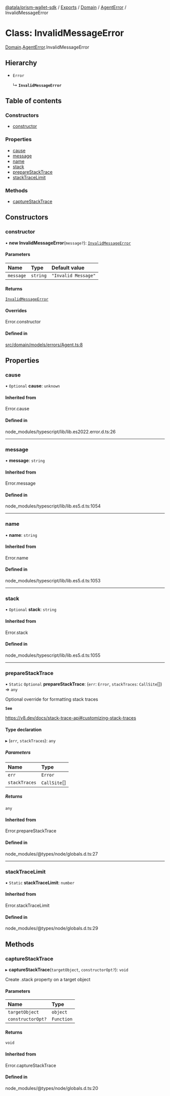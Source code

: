 [@atala/prism-wallet-sdk](../README.md) / [Exports](../modules.md) / [Domain](../modules/Domain.md) / [AgentError](../modules/Domain.AgentError.md) / InvalidMessageError

# Class: InvalidMessageError

[Domain](../modules/Domain.md).[AgentError](../modules/Domain.AgentError.md).InvalidMessageError

## Hierarchy

- `Error`

  ↳ **`InvalidMessageError`**

## Table of contents

### Constructors

- [constructor](Domain.AgentError.InvalidMessageError.md#constructor)

### Properties

- [cause](Domain.AgentError.InvalidMessageError.md#cause)
- [message](Domain.AgentError.InvalidMessageError.md#message)
- [name](Domain.AgentError.InvalidMessageError.md#name)
- [stack](Domain.AgentError.InvalidMessageError.md#stack)
- [prepareStackTrace](Domain.AgentError.InvalidMessageError.md#preparestacktrace)
- [stackTraceLimit](Domain.AgentError.InvalidMessageError.md#stacktracelimit)

### Methods

- [captureStackTrace](Domain.AgentError.InvalidMessageError.md#capturestacktrace)

## Constructors

### constructor

• **new InvalidMessageError**(`message?`): [`InvalidMessageError`](Domain.AgentError.InvalidMessageError.md)

#### Parameters

| Name | Type | Default value |
| :------ | :------ | :------ |
| `message` | `string` | `"Invalid Message"` |

#### Returns

[`InvalidMessageError`](Domain.AgentError.InvalidMessageError.md)

#### Overrides

Error.constructor

#### Defined in

[src/domain/models/errors/Agent.ts:8](https://github.com/hyperledger/identus-edge-agent-sdk-ts/blob/3c504bead94c87cd52de807c230d8a674846dce5/src/domain/models/errors/Agent.ts#L8)

## Properties

### cause

• `Optional` **cause**: `unknown`

#### Inherited from

Error.cause

#### Defined in

node_modules/typescript/lib/lib.es2022.error.d.ts:26

___

### message

• **message**: `string`

#### Inherited from

Error.message

#### Defined in

node_modules/typescript/lib/lib.es5.d.ts:1054

___

### name

• **name**: `string`

#### Inherited from

Error.name

#### Defined in

node_modules/typescript/lib/lib.es5.d.ts:1053

___

### stack

• `Optional` **stack**: `string`

#### Inherited from

Error.stack

#### Defined in

node_modules/typescript/lib/lib.es5.d.ts:1055

___

### prepareStackTrace

▪ `Static` `Optional` **prepareStackTrace**: (`err`: `Error`, `stackTraces`: `CallSite`[]) => `any`

Optional override for formatting stack traces

**`See`**

https://v8.dev/docs/stack-trace-api#customizing-stack-traces

#### Type declaration

▸ (`err`, `stackTraces`): `any`

##### Parameters

| Name | Type |
| :------ | :------ |
| `err` | `Error` |
| `stackTraces` | `CallSite`[] |

##### Returns

`any`

#### Inherited from

Error.prepareStackTrace

#### Defined in

node_modules/@types/node/globals.d.ts:27

___

### stackTraceLimit

▪ `Static` **stackTraceLimit**: `number`

#### Inherited from

Error.stackTraceLimit

#### Defined in

node_modules/@types/node/globals.d.ts:29

## Methods

### captureStackTrace

▸ **captureStackTrace**(`targetObject`, `constructorOpt?`): `void`

Create .stack property on a target object

#### Parameters

| Name | Type |
| :------ | :------ |
| `targetObject` | `object` |
| `constructorOpt?` | `Function` |

#### Returns

`void`

#### Inherited from

Error.captureStackTrace

#### Defined in

node_modules/@types/node/globals.d.ts:20
